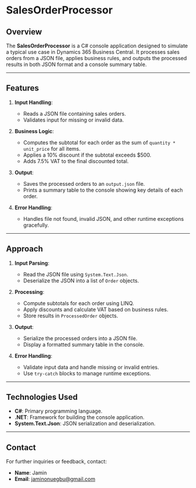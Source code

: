 # SalesOrderProcessor

## Overview
The **SalesOrderProcessor** is a C# console application designed to simulate a typical use case in Dynamics 365 Business Central. It processes sales orders from a JSON file, applies business rules, and outputs the processed results in both JSON format and a console summary table.

---

## Features
1. **Input Handling**:
   - Reads a JSON file containing sales orders.
   - Validates input for missing or invalid data.

2. **Business Logic**:
   - Computes the subtotal for each order as the sum of `quantity * unit_price` for all items.
   - Applies a 10% discount if the subtotal exceeds $500.
   - Adds 7.5% VAT to the final discounted total.

3. **Output**:
   - Saves the processed orders to an `output.json` file.
   - Prints a summary table to the console showing key details of each order.

4. **Error Handling**:
   - Handles file not found, invalid JSON, and other runtime exceptions gracefully.

---

## Approach
1. **Input Parsing**:
   - Read the JSON file using `System.Text.Json`.
   - Deserialize the JSON into a list of `Order` objects.

2. **Processing**:
   - Compute subtotals for each order using LINQ.
   - Apply discounts and calculate VAT based on business rules.
   - Store results in `ProcessedOrder` objects.

3. **Output**:
   - Serialize the processed orders into a JSON file.
   - Display a formatted summary table in the console.

4. **Error Handling**:
   - Validate input data and handle missing or invalid entries.
   - Use `try-catch` blocks to manage runtime exceptions.

---

## Technologies Used
- **C#**: Primary programming language.
- **.NET**: Framework for building the console application.
- **System.Text.Json**: JSON serialization and deserialization.

---

## Contact
For further inquiries or feedback, contact:
- **Name**: Jamin
- **Email**: jaminonuegbu@gmail.com

